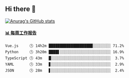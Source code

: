 ## Hi there 👋

[![Anurag's GitHub stats](https://github-readme-stats.vercel.app/api?username=OriLight152)](https://github.com/anuraghazra/github-readme-stats)

<!--
**OriLight152/OriLight152** is a ✨ _special_ ✨ repository because its `README.md` (this file) appears on your GitHub profile.

Here are some ideas to get you started:

- 🔭 I’m currently working on ...
- 🌱 I’m currently learning ...
- 👯 I’m looking to collaborate on ...
- 🤔 I’m looking for help with ...
- 💬 Ask me about ...
- 📫 How to reach me: ...
- 😄 Pronouns: ...
- ⚡ Fun fact: ...
-->

<!-- waka-box start -->
#### <a href="https://gist.github.com/92c8d5b388768c10efcba86e82b7c4fb" target="_blank">📊 每周工作报告</a>
```text
Vue.js     🕓 14h2m ███████████████████▉░░░░░░░░ 71.2%
Python     🕓 3h20m ████▋░░░░░░░░░░░░░░░░░░░░░░░ 16.9%
TypeScript 🕓 43m   █░░░░░░░░░░░░░░░░░░░░░░░░░░░  3.7%
YAML       🕓 33m   ▊░░░░░░░░░░░░░░░░░░░░░░░░░░░  2.9%
JSON       🕓 28m   ▋░░░░░░░░░░░░░░░░░░░░░░░░░░░  2.4%
```
<!-- Powered by https://github.com/journey-ad/waka-box-go . -->
<!-- waka-box end -->
